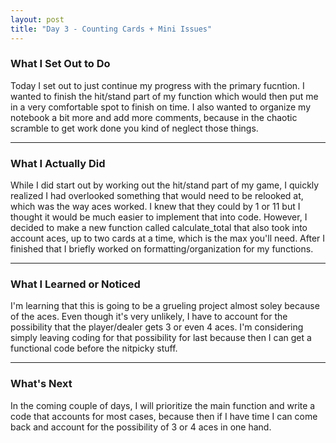 ```yaml
---
layout: post
title: "Day 3 - Counting Cards + Mini Issues"
---
```


### What I Set Out to Do
Today I set out to just continue my progress with the primary fucntion. I wanted to finish the hit/stand part of my function which would
then put me in a very comfortable spot to finish on time. I also wanted to organize my notebook a bit more and add more comments, because
in the chaotic scramble to get work done you kind of neglect those things.

---

### What I Actually Did
While I did start out by working out the hit/stand part of my game, I quickly realized I had overlooked something that would need to be
relooked at, which was the way aces worked. I knew that they could by 1 or 11 but I thought it would be much easier to implement that into
code. However, I decided to make a new function called calculate_total that also took into account aces, up to two cards at a time, which
is the max you'll need. After I finished that I briefly worked on formatting/organization for my functions.

---

### What I Learned or Noticed

I'm learning that this is going to be a grueling project almost soley because of the aces. Even though it's very unlikely, I have to
account for the possibility that the player/dealer gets 3 or even 4 aces. I'm considering simply leaving coding for that possibility for
last because then I can get a functional code before the nitpicky stuff. 

---

### What's Next

In the coming couple of days, I will prioritize the main function and write a code that accounts for most cases, because then if I have
time I can come back and account for the possibility of 3 or 4 aces in one hand.
